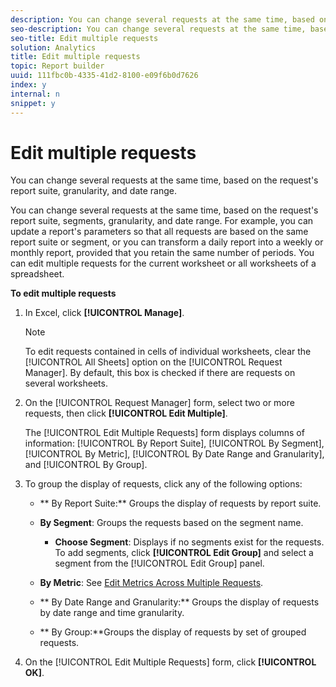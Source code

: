 ```yaml
---
description: You can change several requests at the same time, based on the request's report suite, granularity, and date range.
seo-description: You can change several requests at the same time, based on the request's report suite, granularity, and date range.
seo-title: Edit multiple requests
solution: Analytics
title: Edit multiple requests
topic: Report builder
uuid: 111fbc0b-4335-41d2-8100-e09f6b0d7626
index: y
internal: n
snippet: y
---
```


# Edit multiple requests

You can change several requests at the same time, based on the request's report suite, granularity, and date range.

You can change several requests at the same time, based on the request's report suite, segments, granularity, and date range. For example, you can update a report's parameters so that all requests are based on the same report suite or segment, or you can transform a daily report into a weekly or monthly report, provided that you retain the same number of periods. You can edit multiple requests for the current worksheet or all worksheets of a spreadsheet.

**To edit multiple requests** 

1. In Excel, click **[!UICONTROL Manage]**.

   >[!NOTE]
   >
   >To edit requests contained in cells of individual worksheets, clear the [!UICONTROL All Sheets] option on the [!UICONTROL Request Manager]. By default, this box is checked if there are requests on several worksheets.

1. On the [!UICONTROL Request Manager] form, select two or more requests, then click **[!UICONTROL Edit Multiple]**.

   The [!UICONTROL Edit Multiple Requests] form displays columns of information: [!UICONTROL By Report Suite], [!UICONTROL By Segment], [!UICONTROL By Metric], [!UICONTROL By Date Range and Granularity], and [!UICONTROL By Group]. 
1. To group the display of requests, click any of the following options:

    * ** By Report Suite:** Groups the display of requests by report suite. 
    * **By Segment**: Groups the requests based on the segment name.

        * **Choose Segment**: Displays if no segments exist for the requests. To add segments, click **[!UICONTROL Edit Group]** and select a segment from the [!UICONTROL Edit Group] panel.

    * **By Metric**: See [Edit Metrics Across Multiple Requests](../../../analyze/report-builder/manage-requests/edit-multiple-metrics.md#concept_1524B059C72C4224AA199411151069AB). 
    
    * ** By Date Range and Granularity:** Groups the display of requests by date range and time granularity. 
    * ** By Group:**Groups the display of requests by set of grouped requests.

1. On the [!UICONTROL Edit Multiple Requests] form, click **[!UICONTROL OK]**.
